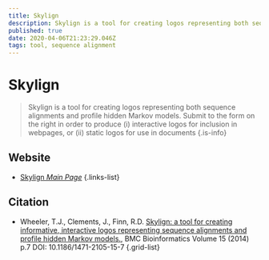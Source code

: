 ```yaml
---
title: Skylign
description: Skylign is a tool for creating logos representing both sequence alignments and profile hidden Markov models.
published: true
date: 2020-04-06T21:23:29.046Z
tags: tool, sequence alignment
---
```


# Skylign

> Skylign is a tool for creating logos representing both sequence alignments and profile hidden Markov models. Submit to the form on the right in order to produce (i) interactive logos for inclusion in webpages, or (ii) static logos for use in documents
{.is-info}

## Website

- [Skylign *Main Page*](http://skylign.org/)
{.links-list}

## Citation

- Wheeler, T.J., Clements, J., Finn, R.D. [Skylign: a tool for creating informative, interactive logos representing sequence alignments and profile hidden Markov models.](https://bmcbioinformatics.biomedcentral.com/articles/10.1186/1471-2105-15-7), BMC Bioinformatics Volume 15 (2014) p.7 DOI: 10.1186/1471-2105-15-7
{.grid-list}